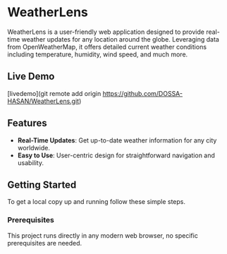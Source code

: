 # WeatherLens

WeatherLens is a user-friendly web application designed to provide real-time weather updates for any location around the globe. Leveraging data from OpenWeatherMap, it offers detailed current weather conditions including temperature, humidity, wind speed, and much more.

## Live Demo
[livedemo](git remote add origin https://github.com/DOSSA-HASAN/WeatherLens.git)

## Features

- **Real-Time Updates**: Get up-to-date weather information for any city worldwide.
- **Easy to Use**: User-centric design for straightforward navigation and usability.

## Getting Started

To get a local copy up and running follow these simple steps.

### Prerequisites

This project runs directly in any modern web browser, no specific prerequisites are needed.

